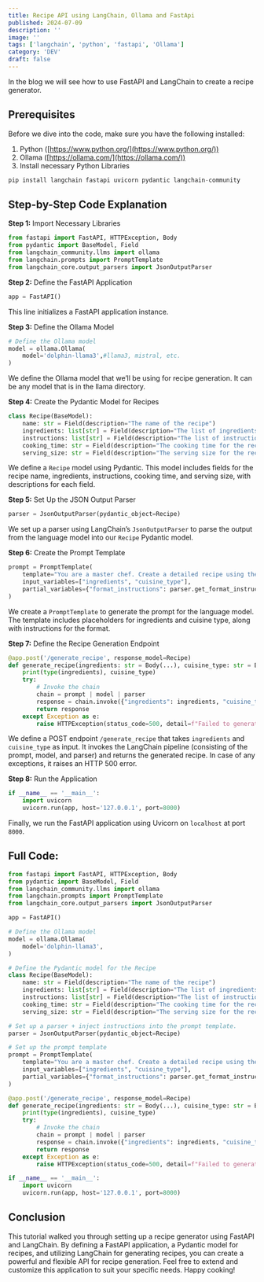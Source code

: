 ```yaml
---
title: Recipe API using LangChain, Ollama and FastApi
published: 2024-07-09
description: ''
image: ''
tags: ['langchain', 'python', 'fastapi', 'Ollama']
category: 'DEV'
draft: false 
---
```


In the blog we will see how to use FastAPI and LangChain to create a recipe generator.

## **Prerequisites**

Before we dive into the code, make sure you have the following installed:

1.  Python ([https://www.python.org/](https://www.python.org/))
2.  Ollama ([https://ollama.com/](https://ollama.com/))
3.  Install necessary Python Libraries

```python
pip install langchain fastapi uvicorn pydantic langchain-community
```

## Step-by-Step Code Explanation

**Step 1:** Import Necessary Libraries

```python
from fastapi import FastAPI, HTTPException, Body
from pydantic import BaseModel, Field
from langchain_community.llms import ollama
from langchain.prompts import PromptTemplate
from langchain_core.output_parsers import JsonOutputParser
```

**Step 2:** Define the FastAPI Application

```python
app = FastAPI()
```

This line initializes a FastAPI application instance.

**Step 3:** Define the Ollama Model

```python
# Define the Ollama model
model = ollama.Ollama(
    model='dolphin-llama3',#llama3, mistral, etc.
)
```

We define the Ollama model that we’ll be using for recipe generation. It can be any model that is in the llama directory.

**Step 4:** Create the Pydantic Model for Recipes

```python
class Recipe(BaseModel):
    name: str = Field(description="The name of the recipe")
    ingredients: list[str] = Field(description="The list of ingredients for the recipe with quantity and unit")
    instructions: list[str] = Field(description="The list of instructions to make the recipe")
    cooking_time: str = Field(description="The cooking time for the recipe")
    serving_size: str = Field(description="The serving size for the recipe")
```

We define a `Recipe` model using Pydantic. This model includes fields for the recipe name, ingredients, instructions, cooking time, and serving size, with descriptions for each field.

**Step 5:** Set Up the JSON Output Parser

```python
parser = JsonOutputParser(pydantic_object=Recipe)
```

We set up a parser using LangChain’s `JsonOutputParser` to parse the output from the language model into our `Recipe` Pydantic model.

**Step 6:** Create the Prompt Template

```python
prompt = PromptTemplate(
    template="You are a master chef. Create a detailed recipe using the following ingredients and give the answers and follow the instructions no extras\n{format_instructions}\n ingredients: {ingredients}\n cuisine_type: {cuisine_type}\n",    
    input_variables=["ingredients", "cuisine_type"],
    partial_variables={"format_instructions": parser.get_format_instructions()},
)
```

We create a `PromptTemplate` to generate the prompt for the language model. The template includes placeholders for ingredients and cuisine type, along with instructions for the format.

**Step 7:** Define the Recipe Generation Endpoint

```python
@app.post('/generate_recipe', response_model=Recipe)
def generate_recipe(ingredients: str = Body(...), cuisine_type: str = Body(...)):
    print(type(ingredients), cuisine_type)
    try:
        # Invoke the chain
        chain = prompt | model | parser
        response = chain.invoke({"ingredients": ingredients, "cuisine_type": cuisine_type})
        return response
    except Exception as e:
        raise HTTPException(status_code=500, detail=f"Failed to generate recipe: {str(e)}")
```

We define a POST endpoint `/generate_recipe` that takes `ingredients` and `cuisine_type` as input. It invokes the LangChain pipeline (consisting of the prompt, model, and parser) and returns the generated recipe. In case of any exceptions, it raises an HTTP 500 error.

**Step 8:** Run the Application

```python
if __name__ == '__main__':
    import uvicorn
    uvicorn.run(app, host='127.0.0.1', port=8000)
```

Finally, we run the FastAPI application using Uvicorn on `localhost` at port `8000`.

## Full Code:

```python
from fastapi import FastAPI, HTTPException, Body
from pydantic import BaseModel, Field
from langchain_community.llms import ollama
from langchain.prompts import PromptTemplate
from langchain_core.output_parsers import JsonOutputParser

app = FastAPI()

# Define the Ollama model
model = ollama.Ollama(
    model='dolphin-llama3',
)

# Define the Pydantic model for the Recipe
class Recipe(BaseModel):
    name: str = Field(description="The name of the recipe")
    ingredients: list[str] = Field(description="The list of ingredients for the recipe with quantity and unit")
    instructions: list[str] = Field(description="The list of instructions to make the recipe")
    cooking_time: str = Field(description="The cooking time for the recipe")
    serving_size: str = Field(description="The serving size for the recipe")

# Set up a parser + inject instructions into the prompt template.
parser = JsonOutputParser(pydantic_object=Recipe)

# Set up the prompt template
prompt = PromptTemplate(
    template="You are a master chef. Create a detailed recipe using the following ingredients and give the answers and follow the instructions no extras\n{format_instructions}\n ingredients: {ingredients}\n cuisine_type: {cuisine_type}\n",    
    input_variables=["ingredients", "cuisine_type"],
    partial_variables={"format_instructions": parser.get_format_instructions()},
)

@app.post('/generate_recipe', response_model=Recipe)
def generate_recipe(ingredients: str = Body(...), cuisine_type: str = Body(...)):
    print(type(ingredients), cuisine_type)
    try:
        # Invoke the chain
        chain = prompt | model | parser
        response = chain.invoke({"ingredients": ingredients, "cuisine_type": cuisine_type})
        return response
    except Exception as e:
        raise HTTPException(status_code=500, detail=f"Failed to generate recipe: {str(e)}")

if __name__ == '__main__':
    import uvicorn
    uvicorn.run(app, host='127.0.0.1', port=8000)
```

## Conclusion

This tutorial walked you through setting up a recipe generator using FastAPI and LangChain. By defining a FastAPI application, a Pydantic model for recipes, and utilizing LangChain for generating recipes, you can create a powerful and flexible API for recipe generation. Feel free to extend and customize this application to suit your specific needs. Happy cooking!